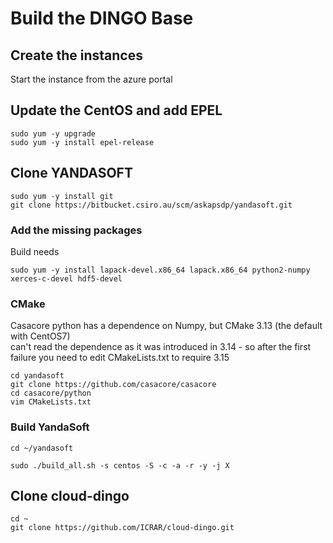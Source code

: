 # Build the DINGO Base

## Create the instances

Start the instance from the azure portal

## Update the CentOS and add EPEL
```
sudo yum -y upgrade
sudo yum -y install epel-release
```

## Clone YANDASOFT

```
sudo yum -y install git
git clone https://bitbucket.csiro.au/scm/askapsdp/yandasoft.git
```

### Add the missing packages

Build needs
```
sudo yum -y install lapack-devel.x86_64 lapack.x86_64 python2-numpy xerces-c-devel hdf5-devel
```

### CMake 

Casacore python has a dependence on Numpy, but CMake 3.13 (the default with CentOS7)  
can't read the dependence as it was introduced in 3.14 - so after the first failure you need to edit CMakeLists.txt 
to require 3.15

```
cd yandasoft
git clone https://github.com/casacore/casacore
cd casacore/python 
vim CMakeLists.txt
```

### Build YandaSoft
```
cd ~/yandasoft 

sudo ./build_all.sh -s centos -S -c -a -r -y -j X
```

## Clone cloud-dingo
```
cd ~
git clone https://github.com/ICRAR/cloud-dingo.git
```
